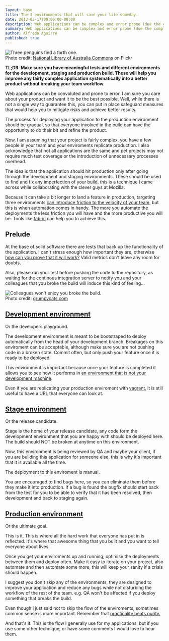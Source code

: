 ```yaml
---
layout: base
title: The 3 environments that will save your life someday.
date: 2013-02-17T00:00:00-00:00
description: Web applications can be complex and error prone (due the complexity). Using a three different environments such as Development, Staging and Production with meaningful tests will help to polish your application into a better product before it is released.
summary: Web applications can be complex and error prone (due the complexity). Using a three different environments such as Development, Staging and Production with meaningful tests will help to polish your application into a better product before it is released.
author: Alfredo Aguirre
published: true
---
```

<p>
  <img src="/images/posts/penguins.jpg" title="Three lonely strays find a lost brother after a blizzard [Australasian Antarctic Expedition, 1911-1914] by By National Library of Australia Commons" alt="Three penguins find a forth one." /><br>
  Photo credit: <a href="http://www.flickr.com/photos/national_library_of_australia_commons/6173951726/">National Library of Australia Commons</a> on Flickr
</p>


<p class="highlight">
  <strong>
    TL;DR. Make sure you have meaningful tests and different environments for the development, staging and production build. These will help you improve any fairly complex application systematically into a better product without breaking your team workflow.
  </strong>
</p>

<p>
  Web applications can be convoluted and prone to error. I am sure you care about your product and want it to be the best possible. Well, while there is not a single way to guarantee this, you can put in place safeguard measures that would help you to mitigate risks and achieve better results.
</p>

<p>
  The process for deploying your application to the production environment should be gradual, so that everyone involved in the build can have the opportunity to do their bit and refine the product.
</p>

<p>
  Now, I am assuming that your project is fairly complex, you have a few people in your team and your enviroments replicate production. I also acknowledge that not all applications are the same and pet projects may not require much test coverage or the introduction of unnecessary processes overhead.
</p>

<p>
  The idea is that the application should hit production only after going through the development and staging environments. These should be used to find and fix any imperfection of your build, this is a technique I came across while collaborating with the clever guys at Mozilla.
</p>

<p>
  Because it can take a bit longer to land a feature in production, targeting three environments <a href="http://michaellant.com/2010/07/23/calculating-the-velocity-of-your-agile-projects/">can introduce friction to the velocity of your team</a>, but this is when automation comes in handy. The more you automate the deployments the less friction you will have and the more productive you will be. Tools like <a href="http://docs.fabfile.org/en/1.5/">fabric</a> can help you to achieve this.
</p>


<h2>Prelude</h2>

<p>
  At the base of solid software there are tests that back up the functionality of the application. I can't stress enough how important they are, otherwise <a href="http://butunclebob.com/ArticleS.UncleBob.TheThreeRulesOfTdd">how can you prove that it will work?</a> Valid metrics don't leave any room for doubts.
</p>

<p>
  Also, please run your test before pushing the code to the repository, as waiting for the continous integration server to notify you and your colleagues that you broke the build will induce this kind of feeling...
</p>

<p>
  <img src="/images/posts/you-broke-the-build.png" title="Breaking the build will induce this kind of feeling to your colleaguess. Don't do it. DON'T BREAK THE BUILD!!!11 . By the way cats can't spell." alt="Colleagues won't enjoy you broke the build." /><br>
  Photo credit: <a href="http://www.grumpycats.com">grumpycats.com</a>
</p>

<h2 id="development-environment"><a href="#development-environment">Development environment</a></h2>

<p>
  Or the developers playground.
</p>

<p>
  The development environment is meant to be bootstraped to deploy automatically from the head of your development branch. Breakages on this enviroment can be acceptable, although make sure you are not pushing code in a broken state. Commit often, but only push your feature once it is ready to be deployed.
</p>

<p>
  This environment is important because once your feature is completed it allows you to see how it performs in <a href="https://twitter.com/oising/status/298464920717099009">an environment that is not your development machine</a>.
</p>

<p>
  Even if you are replicating your production enviroment with <a href="http://www.vagrantup.com/">vagrant</a>, it is still useful to have a URL that everyone can look at.
</p>

<h2 id="stage-environment"><a href="#stage-environment">Stage environment</a></h2>

<p>
  Or the release candidate.
</p>

<p>
  Stage is the home of your release candidate, any code form the development environment that you are happy with should be deployed here. The build should NOT be broken at anytime on this environment.
</p>

<p>
  Now, this environment is being reviewed by QA and maybe your client, if you are building this application for someone else, this is why it's important that it is available all the time.
</p>

<p>
  The deployment to this enviroment is manual.
</p>

<p>
  You are encouraged to find bugs here, so you can eliminate them before they make it into production. If a bug is found the bugfix should start back from the test for you to be able to verify that it has been resolved, then development and back to staging again.
</p>

<h2 id="production-environment"><a href="#production-environment">Production environment</a></h2>

<p>
  Or the ultimate goal.
</p>

<p>
  This is it. This is where all the hard work that everyone has put in is reflected. It's where that awesome thing that you built and you want to tell everyone about lives.
</p>

<p>
  Once you get your enviroments up and running, optimise the deployments between them and deploy often. Make it easy to iterate on your project, also automate and then automate some more, this will keep your sanity if a crisis should happen.
</p>

<p>
  I suggest you don't skip any of the environments, they are designed to improve your application and reduce any bugs while not disturbing the workflow of the rest of the team. e.g. QA won't be affected if you deploy something that breaks the build.
</p>

<p>
  Even though I just said not to skip the flow of the enviroments, sometimes common sense is more important. Remember that <a href="http://www.python.org/dev/peps/pep-0020/">practicality beats purity.</a>
</p>

<p>
  And that's it. This is the flow I generally use for my applications, but if you use some other technique, or have some comments I would love to hear them.
</p>
